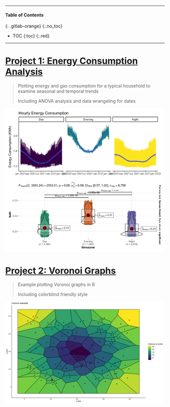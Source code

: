 ----
#### Table of Contents
{: .gitlab-orange}
{:.no_toc}

* TOC 
{:toc}
{:.red}
----

# [Project 1: Energy Consumption Analysis](https://github.com/glxdata/energy_project)

> Plotting energy and gas consumption for a typical household to examine seasonal and temporal trends
> 
> Including ANOVA analysis and data wrangeling for dates

![](images/kwhHourTimzoneCombined.png?raw=true)


# [Project 2: Voronoi Graphs](https://github.com/glxdata/voronoi)

> Example plotting Voronoi graphs in R
> 
> Including colorblind friendly style

![](images/voronoiAdvanced.png)
